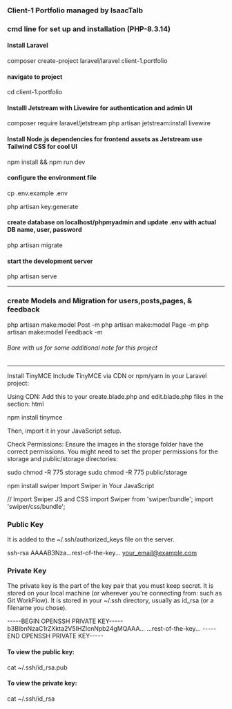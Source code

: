 ### Client-1 Portfolio managed by IsaacTalb

### cmd line for set up and installation (PHP-8.3.14)

#### Install Laravel
composer create-project laravel/laravel client-1.portfolio

#### navigate to project
cd client-1.portfolio

#### Installl Jetstream with Livewire for authentication and admin UI
composer require laravel/jetstream php artisan jetstream:install livewire

#### Install Node.js dependencies for frontend assets as Jetstream use Tailwind CSS for cool UI
npm install && npm run dev

#### configure the environment file
cp .env.example .env

php artisan key:generate

#### create database on localhost/phpmyadmin and update .env with actual DB name, user, password
php artisan migrate

#### start the development server
php artisan serve

*****************************************

### create Models and Migration for users,posts,pages, & feedback

php artisan make:model Post -m
php artisan make:model Page -m
php artisan make:model Feedback -m




<!-- Other command need to update -->

###### Bare with us for some additional note for this project

***********************************

Install TinyMCE
Include TinyMCE via CDN or npm/yarn in your Laravel project:

Using CDN: Add this to your create.blade.php and edit.blade.php files in the <head> section:
html

<script src="https://cdn.tiny.cloud/1/no-api-key/tinymce/6/tinymce.min.js" referrerpolicy="origin"></script>


npm install tinymce

Then, import it in your JavaScript setup.




Check Permissions: Ensure the images in the storage folder have the correct permissions. You might need to set the proper permissions for the storage and public/storage directories:

sudo chmod -R 775 storage
sudo chmod -R 775 public/storage

npm install swiper
Import Swiper in Your JavaScript

// Import Swiper JS and CSS
import Swiper from 'swiper/bundle';
import 'swiper/css/bundle';

### Public Key

It is added to the ~/.ssh/authorized_keys file on the server.

ssh-rsa AAAAB3Nza...rest-of-the-key... your_email@example.com

### Private Key

The private key is the part of the key pair that you must keep secret.
It is stored on your local machine (or wherever you're connecting from: such as Git WorkFlow).
It is stored in your ~/.ssh directory, usually as id_rsa (or a filename you chose).

-----BEGIN OPENSSH PRIVATE KEY-----
b3BlbnNzaC1rZXkta2V5IHZlcnNpb24gMQAAA...
...rest-of-the-key...
-----END OPENSSH PRIVATE KEY-----

#### To view the public key:

cat ~/.ssh/id_rsa.pub

#### To view the private key:

cat ~/.ssh/id_rsa